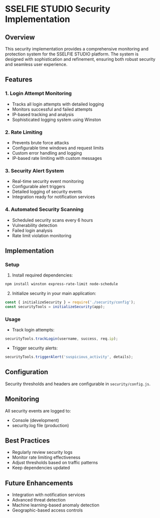 # SSELFIE STUDIO Security Implementation

## Overview
This security implementation provides a comprehensive monitoring and protection system for the SSELFIE STUDIO platform. The system is designed with sophistication and refinement, ensuring both robust security and seamless user experience.

## Features

### 1. Login Attempt Monitoring
- Tracks all login attempts with detailed logging
- Monitors successful and failed attempts
- IP-based tracking and analysis
- Sophisticated logging system using Winston

### 2. Rate Limiting
- Prevents brute force attacks
- Configurable time windows and request limits
- Custom error handling and logging
- IP-based rate limiting with custom messages

### 3. Security Alert System
- Real-time security event monitoring
- Configurable alert triggers
- Detailed logging of security events
- Integration ready for notification services

### 4. Automated Security Scanning
- Scheduled security scans every 6 hours
- Vulnerability detection
- Failed login analysis
- Rate limit violation monitoring

## Implementation

### Setup
1. Install required dependencies:
```bash
npm install winston express-rate-limit node-schedule
```

2. Initialize security in your main application:
```javascript
const { initializeSecurity } = require('./security/config');
const securityTools = initializeSecurity(app);
```

### Usage
- Track login attempts:
```javascript
securityTools.trackLogin(username, success, req.ip);
```

- Trigger security alerts:
```javascript
securityTools.triggerAlert('suspicious_activity', details);
```

## Configuration
Security thresholds and headers are configurable in `security/config.js`.

## Monitoring
All security events are logged to:
- Console (development)
- security.log file (production)

## Best Practices
- Regularly review security logs
- Monitor rate limiting effectiveness
- Adjust thresholds based on traffic patterns
- Keep dependencies updated

## Future Enhancements
- Integration with notification services
- Advanced threat detection
- Machine learning-based anomaly detection
- Geographic-based access controls